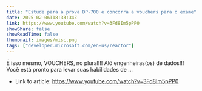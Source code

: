 ```yaml
---
title: "Estude para a prova DP-700 e concorra a vouchers para o exame"
date: 2025-02-06T18:33:34Z
link: https://www.youtube.com/watch?v=3Fd8Im5pPP0
showShare: false
showReadTime: false
thumbnail: images/misc.png
tags: ["developer.microsoft.com/en-us/reactor"]
---
```

É isso mesmo, VOUCHERS, no plural!!! Alô engenheiras(os) de dados!!! Você está pronto para levar suas habilidades de ...

- Link to article: https://www.youtube.com/watch?v=3Fd8Im5pPP0